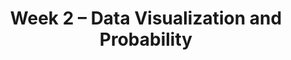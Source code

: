 ---
title: Week 2 – Data Visualization and Probability
weekNumber: 2
days:
    - date: 2025-07-07
      events:
        - name: LEC 4
          type: lecture
          title: Data Visualization and Distributions
          url: http://datahub.ucsd.edu/user-redirect/git-sync?repo=https://github.com/dsc-courses/dsc10-2025-su&subPath=lectures/lec04/lec04.ipynb
          html: resources/lectures/lec04/lec04.html
          podcast:
          # readings:
          #   - name: BPD 1-6
          #     url: https://notes.dsc10.com/01-getting_started/tools.html
        - name: QUIZ 1
          type: quiz
          title: Quiz 1 covers Lectures 1-3
        - name: HW 1
          type: hw
          title: Basic Python, Arrays, and DataFrames
          url: http://datahub.ucsd.edu/user-redirect/git-sync?repo=https://github.com/dsc-courses/dsc10-2025-su&subPath=homeworks/hw1/hw1.ipynb
    - date: 2025-07-08
      events:
        - name: LEC 5
          type: lecture
          title: Histograms, Functions, and Applying
          # url: http://datahub.ucsd.edu/user-redirect/git-sync?repo=https://github.com/dsc-courses/dsc10-2025-sp&subPath=lectures/lec05/lec05.ipynb
          # html: resources/lectures/lec05/lec05.html
          podcast:
          # readings:
          #   - name: BPD 1-6
          #     url: https://notes.dsc10.com/01-getting_started/tools.html
    - date: 2025-07-09
      events:
        - name: LEC 6
          type: lecture
          title: Grouping on Multiple Columns, Merging, Conditional Statements and Iteration
          # url: http://datahub.ucsd.edu/user-redirect/git-sync?repo=https://github.com/dsc-courses/dsc10-2025-sp&subPath=lectures/lec06/lec06.ipynb
          # html: resources/lectures/lec06/lec06.html
          podcast:
          # readings:
          #   - name: BPD 1-6
          #     url: https://notes.dsc10.com/01-getting_started/tools.html
        - name: LAB 2
          type: lab
          title: Data Visualizations and Python Functions
          url: http://datahub.ucsd.edu/user-redirect/git-sync?repo=https://github.com/dsc-courses/dsc10-2025-su&subPath=labs/lab2/lab2.ipynb
    - date: 2025-07-11
      events:
        - name: LEC 7
          type: lecture
          title: Probability
          # url: http://datahub.ucsd.edu/user-redirect/git-sync?repo=https://github.com/dsc-courses/dsc10-2025-sp&subPath=lectures/lec07/lec07.ipynb
          # html: resources/lectures/lec07/lec07.html
          podcast:
          # readings:
          #   - name: BPD 1-6
          #     url: https://notes.dsc10.com/01-getting_started/tools.html
        - name: HW 2
          type: hw
          title: DataFrames, Data Visualization, and Functions
          url: http://datahub.ucsd.edu/user-redirect/git-sync?repo=https://github.com/dsc-courses/dsc10-2025-su&subPath=homeworks/hw2/hw2.ipynb
---